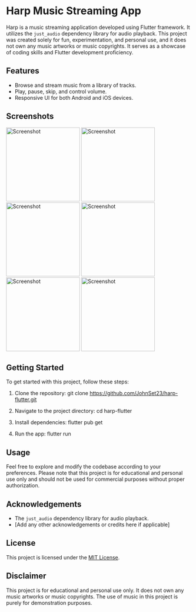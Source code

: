 # Harp Music Streaming App

Harp is a music streaming application developed using Flutter framework. It utilizes the `just_audio` dependency library for audio playback. This project was created solely for fun, experimentation, and personal use, and it does not own any music artworks or music copyrights. It serves as a showcase of coding skills and Flutter development proficiency.

## Features

- Browse and stream music from a library of tracks.
- Play, pause, skip, and control volume.
- Responsive UI for both Android and iOS devices.

## Screenshots

<p float="left">
  <img src="https://link.storjshare.io/s/jwzps7o2rfizpgvjweurcdnst3uq/musicapp%2Fimages%20for%20github%2FHarp%20-%20iOS%20Simulator%20Screenshot%201%20.png?download=1" alt="Screenshot" width="200">
<img src="https://link.storjshare.io/s/jvmhax5l7i266zyio67usdpjatjq/musicapp%2Fimages%20for%20github%2FHarp%20-iOS%20Simulator%20Screenshot%202.png?download=1" alt="Screenshot" width="200">
<img src="https://link.storjshare.io/s/ju3ynic7xrpqxmrynmyhj7oplrra/musicapp%2Fimages%20for%20github%2FHarp%20-iOS%20Simulator%20Screenshot%203.png?download=1" alt="Screenshot" width="200">  

<img src="https://link.storjshare.io/s/jxb3h774usa422b3c5ikvgek4f5q/musicapp%2Fimages%20for%20github%2FHarp%20-iOS%20Simulator%20Screenshot%204.png?download=1" alt="Screenshot" width="200">  

<img src="https://link.storjshare.io/s/jwnhkxhszzsqvfzomj25j63gmaxq/musicapp%2Fimages%20for%20github%2FHarp%20-iOS%20Simulator%20Screenshot%205.png?download=1" alt="Screenshot" width="200">  

<img src="https://link.storjshare.io/s/jw3swyyd3dvth4qolykfvgfnchfa/musicapp%2Fimages%20for%20github%2FHarp%20-iOS%20Simulator%20Screenshot%206.png?download=1" alt="Screenshot" width="200">  


</p>



## Getting Started

To get started with this project, follow these steps:

1. Clone the repository: git clone https://github.com/JohnSet23/harp-flutter.git

2. Navigate to the project directory: cd harp-flutter

3. Install dependencies: flutter pub get

4. Run the app: flutter run

## Usage

Feel free to explore and modify the codebase according to your preferences. Please note that this project is for educational and personal use only and should not be used for commercial purposes without proper authorization.

## Acknowledgements

- The `just_audio` dependency library for audio playback.
- [Add any other acknowledgements or credits here if applicable]

## License

This project is licensed under the [MIT License](https://opensource.org/licenses/MIT).

## Disclaimer

This project is for educational and personal use only. It does not own any music artworks or music copyrights. The use of music in this project is purely for demonstration purposes.
